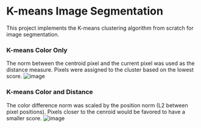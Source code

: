 # K-means Image Segmentation
This project implements the K-means clustering algorithm from scratch for image segmentation.
### K-means Color Only
The norm between the centroid pixel and the current pixel was used as the distance measure. Pixels were assigned to the cluster based on the lowest score.
![image](https://github.com/XDDz123/k-means-segmentation/assets/20507222/b720c894-a028-43d2-8a1e-f882384402c4)
### K-means Color and Distance
The color difference norm was scaled by the position norm (L2 between pixel positions). Pixels closer to the cenroid would be favored to have a smaller score. 
![image](https://github.com/XDDz123/k-means-segmentation/assets/20507222/d04123dc-fce0-4025-b159-f5d9b46d7fe8)
